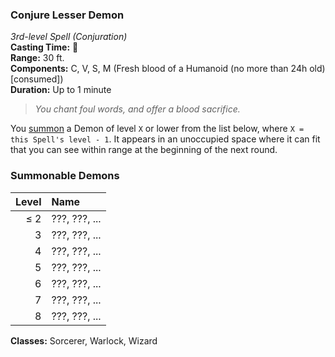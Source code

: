 ### Conjure Lesser Demon  
*3rd-level Spell (Conjuration)*  
**Casting Time:** 🔷  
**Range:** 30 ft.  
**Components:** C, V, S, M (Fresh blood of a Humanoid (no more than 24h old) [consumed])  
**Duration:** Up to 1 minute  

> *You chant foul words, and offer a blood sacrifice.*

You [summon] a Demon of level `X` or lower from the list below, where `X = this Spell's level - 1`. It appears in an unoccupied space where it can fit that you can see within range at the beginning of the next round.

### Summonable Demons

| **Level** | **Name**      |
|----------:|:--------------|
|   &leq; 2 | ???, ???, ... |
|         3 | ???, ???, ... |
|         4 | ???, ???, ... |
|         5 | ???, ???, ... |
|         6 | ???, ???, ... |
|         7 | ???, ???, ... |
|         8 | ???, ???, ... |

**Classes:** Sorcerer, Warlock, Wizard

[summon]: ../../Rules/Spellcasting/Summoned%20Creatures.md
